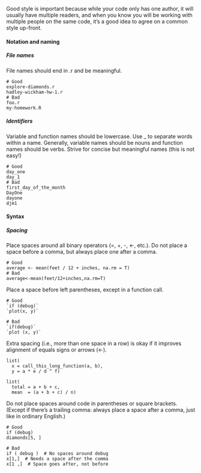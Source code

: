 Good style is important because while your code only has one author, it will usually have multiple readers, and when you know you will be working with multiple people on the same code, it’s a good idea to agree on a common style up-front.

#### Notation and naming

##### File names

File names should end in .r and be meaningful.

    # Good
    explore-diamonds.r
    hadley-wickham-hw-1.r
    # Bad
    foo.r
    my-homework.R

##### Identifiers

Variable and function names should be lowercase. Use _ to separate words within a name. Generally, variable names should be nouns and function names should be verbs. Strive for concise but meaningful names (this is not easy!)

    # Good
    day_one
    day_1
    # Bad
    first_day_of_the_month
    DayOne
    dayone
    djm1

#### Syntax

##### Spacing

Place spaces around all binary operators (=, +, -, <-, etc.). Do not place a space before a comma, but always place one after a comma.

    # Good
    average <- mean(feet / 12 + inches, na.rm = T)
    # Bad
    average<-mean(feet/12+inches,na.rm=T)

Place a space before left parentheses, except in a function call.

    # Good
    `if (debug)`
    `plot(x, y)`
    
    # Bad
    `if(debug)`
    `plot (x, y)`

Extra spacing (i.e., more than one space in a row) is okay if it improves alignment of equals signs or arrows (<-).

    list(
      x = call_this_long_function(a, b), 
      y = a * e / d ^ f)
    
    list(
      total = a + b + c, 
      mean  = (a + b + c) / n)

Do not place spaces around code in parentheses or square brackets. (Except if there’s a trailing comma: always place a space after a comma, just like in ordinary English.)

    # Good
    if (debug)
    diamonds[5, ]
    
    # Bad
    if ( debug )  # No spaces around debug
    x[1,]  # Needs a space after the comma
    x[1 ,]  # Space goes after, not before

